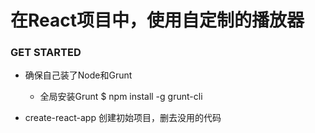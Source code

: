 # 在React项目中，使用自定制的播放器

### GET STARTED

* 确保自己装了Node和Grunt
  * 全局安装Grunt $ npm install -g grunt-cli

* create-react-app 创建初始项目，删去没用的代码
